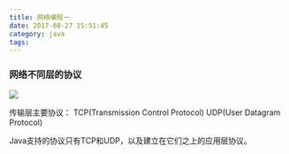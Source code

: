 ```yaml
---
title: 网络编程一
date: 2017-08-27 15:51:45
category: java
tags:
---
```

### 网络不同层的协议

![](/blog/2017/08/27/%E7%BD%91%E7%BB%9C%E7%BC%96%E7%A8%8B%E4%B8%80/net-protocol.png)

传输层主要协议：
TCP(Transmission Control Protocol)
UDP(User Datagram Protocol)

Java支持的协议只有TCP和UDP，以及建立在它们之上的应用层协议。

